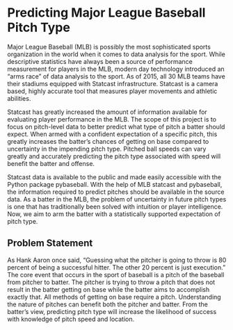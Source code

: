# Predicting Major League Baseball Pitch Type

Major League Baseball (MLB) is possibly the most sophisticated sports organization in the world when it comes to data analysis for the sport. While descriptive statistics have always been a source of performance measurement for players in the MLB, modern day technology introduced an “arms race” of data analysis to the sport. As of 2015, all 30 MLB teams have their stadiums equipped with Statcast infrastructure. Statcast is a camera based, highly accurate tool that measures player movements and athletic abilities. 

Statcast has greatly increased the amount of information available for evaluating player performance in the MLB. The scope of this project is to focus on pitch-level data to better predict what type of pitch a batter should expect. When armed with a confident expectation of a specific pitch, this greatly increases the batter’s chances of getting on base compared to uncertainty in the impending pitch type. Pitched ball speeds can vary greatly and accurately predicting the pitch type associated with speed will benefit the batter and offense.

Statcast data is available to the public and made easily accessible with the Python package pybaseball. With the help of MLB statcast and pybaseball, the information required to predict pitches should be available in the source data. As a batter in the MLB, the problem of uncertainty in future pitch types is one that has traditionally been solved with intuition or player intelligence. Now, we aim to arm the batter with a statistically supported expectation of pitch type.

## Problem Statement

As Hank Aaron once said, “Guessing what the pitcher is going to throw is 80 percent of being a successful hitter. The other 20 percent is just execution.” The core event that occurs in the sport of baseball is a pitch of the baseball from pitcher to batter. The pitcher is trying to throw a pitch that does not result in the batter getting on base while the batter aims to accomplish exactly that. All methods of getting on base require a pitch. Understanding the nature of pitches can benefit both the pitcher and batter. From the batter’s view, predicting pitch type will increase the likelihood of success with knowledge of pitch speed and location. 




